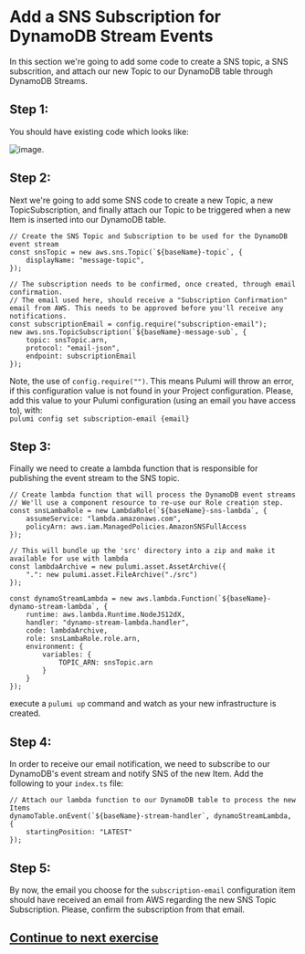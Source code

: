 # Add a SNS Subscription for DynamoDB Stream Events
In this section we're going to add some code to create a SNS topic, a SNS subscrition, and attach our new Topic to our DynamoDB table through DynamoDB Streams.

## Step 1:
You should have existing code which looks like:  

![image](https://user-images.githubusercontent.com/25461821/136839027-e188104f-9145-4a00-a8cd-cad1b25c8fee.png). 

## Step 2:
Next we're going to add some SNS code to create a new Topic, a new TopicSubscription, and finally attach our Topic to be triggered when a new Item is inserted into our DynamoDB table.

```
// Create the SNS Topic and Subscription to be used for the DynamoDB event stream
const snsTopic = new aws.sns.Topic(`${baseName}-topic`, {
    displayName: "message-topic",
});

// The subscription needs to be confirmed, once created, through email confirmation.
// The email used here, should receive a "Subscription Confirmation" email from AWS. This needs to be approved before you'll receive any notifications.
const subscriptionEmail = config.require("subscription-email");
new aws.sns.TopicSubscription(`${baseName}-message-sub`, {
    topic: snsTopic.arn,
    protocol: "email-json",
    endpoint: subscriptionEmail
});
```

Note, the use of `config.require("")`. This means Pulumi will throw an error, if this configuration value is not found in your Project configuration. Please, add this value to your Pulumi configuration (using an email you have access to), with:  
`pulumi config set subscription-email {email}`

## Step 3:
Finally we need to create a lambda function that is responsible for publishing the event stream to the SNS topic. 
```
// Create lambda function that will process the DynamoDB event streams
// We'll use a component resource to re-use our Role creation step.
const snsLambaRole = new LambdaRole(`${baseName}-sns-lambda`, {
    assumeService: "lambda.amazonaws.com",
    policyArn: aws.iam.ManagedPolicies.AmazonSNSFullAccess
});

// This will bundle up the 'src' directory into a zip and make it available for use with lambda
const lambdaArchive = new pulumi.asset.AssetArchive({
    ".": new pulumi.asset.FileArchive("./src")
});

const dynamoStreamLambda = new aws.lambda.Function(`${baseName}-dynamo-stream-lambda`, {
    runtime: aws.lambda.Runtime.NodeJS12dX,
    handler: "dynamo-stream-lambda.handler",
    code: lambdaArchive,
    role: snsLambaRole.role.arn,
    environment: {
        variables: {
            TOPIC_ARN: snsTopic.arn
        }
    }
});
```

execute a `pulumi up` command and watch as your new infrastructure is created.

## Step 4:
In order to receive our email notification, we need to subscribe to our DynamoDB's event stream and notify SNS of the new Item. Add the following to your `index.ts` file:  

```
// Attach our lambda function to our DynamoDB table to process the new Items
dynamoTable.onEvent(`${baseName}-stream-handler`, dynamoStreamLambda, {
    startingPosition: "LATEST"
});
```

## Step 5:
By now, the email you choose for the `subscription-email` configuration item should have received an email from AWS regarding the new SNS Topic Subscription. Please, confirm the subscription from that email.  

## [Continue to next exercise](https://github.com/phillipedwards/aws-ts-apigw-lambda/blob/master/exercises/exercise-3/README.md)

